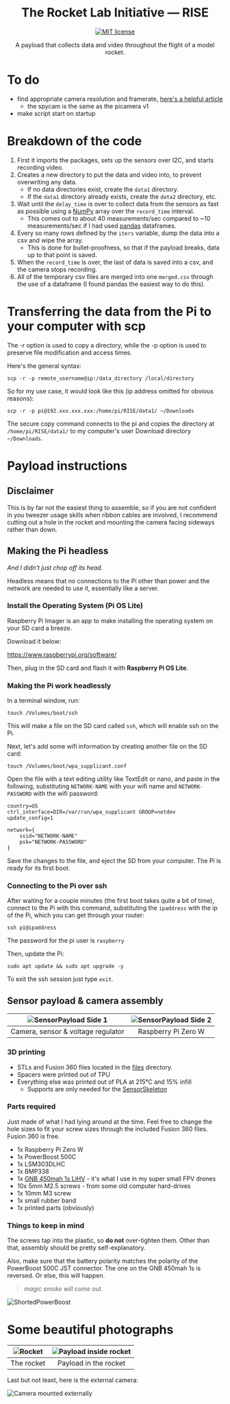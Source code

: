 <h1 align="center">
  The Rocket Lab Initiative — RISE
</h1>

<p align="center">
  <a href="https://github.com/NikolaiTeslovich/RISE/blob/main/LICENSE">
    <img alt="MIT license" src="https://img.shields.io/github/license/NikolaiTeslovich/RISE">
  </a>
</p>

<p align="center">
  A payload that collects data and video throughout the flight of a model rocket.
</p>

# To do

- find appropriate camera resolution and framerate, [here's a helpful article](https://picamera.readthedocs.io/en/release-1.10/fov.html)
  - the spycam is the same as the picamera v1
- make script start on startup

# Breakdown of the code

1. First it imports the packages, sets up the sensors over I2C, and starts recording video.
2. Creates a new directory to put the data and video into, to prevent overwriting any data.
    - If no data directories exist, create the `data1` directory.
    - If the `data1` directory already exists, create the `data2` directory, etc.
3. Wait until the `delay_time` is over to collect data from the sensors as fast as possible using a [NumPy](https://numpy.org/) array over the `record_time` interval.
    - This comes out to about 40 measurements/sec compared to ~10 measurements/sec if I had used [pandas](https://pandas.pydata.org/) dataframes.
4. Every so many rows defined by the `iters` variable, dump the data into a csv and wipe the array.
    - This is done for bullet-proofness, so that if the payload breaks, data up to that point is saved.
5. When the `record_time` is over, the last of data is saved into a csv, and the camera stops recording.
6. All of the temporary csv files are merged into one `merged.csv` through the use of a dataframe (I found pandas the easiest way to do this).

# Transferring the data from the Pi to your computer with scp

The -r option is used to copy a directory, while the -p option is used to preserve file modification and access times.

Here's the general syntax:

```
scp -r -p remote_username@ip:/data_directory /local/directory
```

So for my use case, it would look like this (ip address omitted for obvious reasons):

```
scp -r -p pi@192.xxx.xxx.xxx:/home/pi/RISE/data1/ ~/Downloads
```

The secure copy command connects to the pi and copies the directory at `/home/pi/RISE/data1/` to my computer's user Download directory `~/Downloads`.

# Payload instructions

## Disclaimer

This is by far not the easiest thing to assemble, so if you are not confident in you tweezer usage skills when ribbon cables are involved, I recommend cutting out a hole in the rocket and mounting the camera facing sideways rather than down.

## Making the Pi headless

*And I didn't just chop off its head.*

Headless means that no connections to the Pi other than power and the network are needed to use it, essentially like a server.

### Install the Operating System (Pi OS Lite)

Raspberry Pi Imager is an app to make installing the operating system on your SD card a breeze.

Download it below:

https://www.raspberrypi.org/software/

Then, plug in the SD card and flash it with **Raspberry Pi OS Lite**.

### Making the Pi work headlessly

In a terminal window, run:

```
touch /Volumes/boot/ssh
```

This will make a file on the SD card called `ssh`, which will enable ssh on the Pi.

Next, let's add some wifi information by creating another file on the SD card:

```
touch /Volumes/boot/wpa_supplicant.conf
```

Open the file with a text editing utility like TextEdit or nano, and paste in the following, substituting `NETWORK-NAME` with your wifi name and `NETWORK-PASSWORD` with the wifi password:

```
country=US
ctrl_interface=DIR=/var/run/wpa_supplicant GROUP=netdev
update_config=1

network={
    ssid="NETWORK-NAME"
    psk="NETWORK-PASSWORD"
}
```

Save the changes to the file, and eject the SD from your computer. The Pi is ready for its first boot.

###  Connecting to the Pi over ssh

After waiting for a couple minutes (the first boot takes quite a bit of time), connect to the Pi with this command, substituting the `ipaddress` with the ip of the Pi, which you can get through your router:

```
ssh pi@ipaddress
```

The password for the pi user is `raspberry`

Then, update the Pi:

```
sudo apt update && sudo apt upgrade -y
```

To exit the ssh session just type `exit`.

## Sensor payload & camera assembly

| ![SensorPayload Side 1](/resources/payload1.jpg) | ![SensorPayload Side 2](/resources/payload2.jpg) |
| :---: | :---: |
|  Camera, sensor & voltage regulator  |  Raspberry Pi Zero W  |

### 3D printing

- STLs and Fusion 360 files located in the [files](/files) directory.
- Spacers were printed out of TPU
- Everything else was printed out of PLA at 215°C and 15% infill
  - Supports are only needed for the [SensorSkeleton](/files/SensorSkeleton.stl)

### Parts required

Just made of what I had lying around at the time. Feel free to change the hole sizes to fit your screw sizes through the included Fusion 360 files. Fusion 360 is free.

- 1x Raspberry Pi Zero W
- 1x PowerBoost 500C
- 1x LSM303DLHC
- 1x BMP338
- 1x [GNB 450mah 1s LiHV](https://www.amazon.com/PowerWhoop-Connector-Tinyhawk-Brushless-Inductrix/dp/B078Y3Y4ZZ/ref=sr_1_9?dchild=1&keywords=450mah+1s&qid=1617315333&sr=8-9) - it's what I use in my super small FPV drones
- 10x 5mm M2.5 screws - from some old computer hard-drives
- 1x 10mm M3 screw
- 1x small rubber band
- 1x printed parts (obviously)

### Things to keep in mind

The screws tap into the plastic, so **do not** over-tighten them. Other than that, assembly should be pretty self-explanatory.

Also, make sure that the battery polarity matches the polarity of the PowerBoost 500C JST connector. The one on the GNB 450mah 1s is reversed. Or else, this will happen.

  > *magic smoke will come out*.

![ShortedPowerBoost](/resources/shortedpowerboost.jpeg)

# Some beautiful photographs

| ![Rocket](/resources/rocket.jpeg) | ![Payload inside rocket](/resources/payloadinrocket.jpeg) |
| :---: | :---: |
|  The rocket  |  Payload in the rocket  |

Last but not least, here is the external camera:

![Camera mounted externally](/resources/camera.jpeg)
